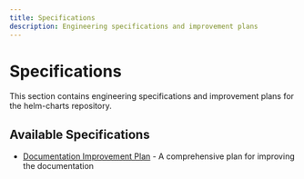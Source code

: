 ```yaml
---
title: Specifications
description: Engineering specifications and improvement plans
---
```


# Specifications

This section contains engineering specifications and improvement plans for the helm-charts repository.

## Available Specifications

- [Documentation Improvement Plan](./documentation-improvement-plan.md) - A comprehensive plan for improving the documentation
